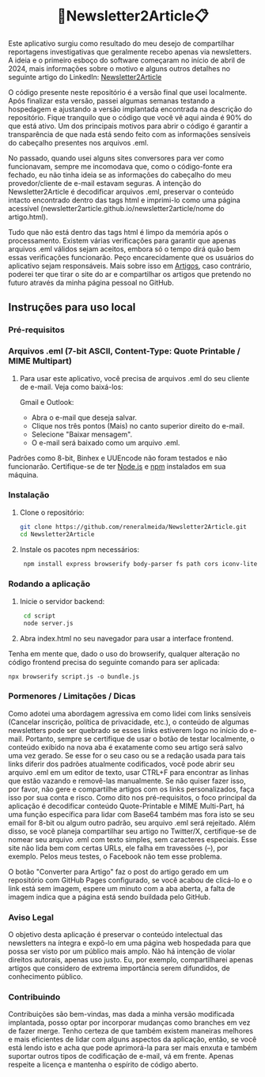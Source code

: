 <div align="center">
  <h1>📩Newsletter2Article📋</h1>
</div>

Este aplicativo surgiu como resultado do meu desejo de compartilhar reportagens investigativas que geralmente recebo apenas via newsletters. A ideia e o primeiro esboço do software começaram no início de abril de 2024, mais informações sobre o motivo e alguns outros detalhes no seguinte artigo do LinkedIn: [Newsletter2Article](https://nodejs.org/)

O código presente neste repositório é a versão final que usei localmente. Após finalizar esta versão, passei algumas semanas testando a hospedagem e ajustando a versão implantada encontrada na descrição do repositório. Fique tranquilo que o código que você vê aqui ainda é 90% do que está ativo. Um dos principais motivos para abrir o código é garantir a transparência de que nada está sendo feito com as informações sensíveis do cabeçalho presentes nos arquivos .eml.

No passado, quando usei alguns sites conversores para ver como funcionavam, sempre me incomodava que, como o código-fonte era fechado, eu não tinha ideia se as informações do cabeçalho do meu provedor/cliente de e-mail estavam seguras. A intenção do Newsletter2Article é decodificar arquivos .eml, preservar o conteúdo intacto encontrado dentro das tags html e imprimi-lo como uma página acessível (newsletter2article.github.io/newsletter2article/nome do artigo.html).

Tudo que não está dentro das tags html é limpo da memória após o processamento. Existem várias verificações para garantir que apenas arquivos .eml válidos sejam aceitos, embora só o tempo dirá quão bem essas verificações funcionarão. Peço encarecidamente que os usuários do aplicativo sejam responsáveis. Mais sobre isso em [Artigos](https://www.linkedin.com/posts/reneralmeida_vers%C3%A3o-em-portugu%C3%AAs-do-artigo-publicado-h%C3%A1-activity-7208620232758726657-7wBW?utm_source=share&utm_medium=member_desktop), caso contrário, poderei ter que tirar o site do ar e compartilhar os artigos que pretendo no futuro através da minha página pessoal no GitHub.

## Instruções para uso local

### Pré-requisitos

### Arquivos .eml (7-bit ASCII, Content-Type: Quote Printable / MIME Multipart)

 1. Para usar este aplicativo, você precisa de arquivos .eml do seu cliente de e-mail. Veja como baixá-los:

      Gmail e Outlook:
       - Abra o e-mail que deseja salvar.
       - Clique nos três pontos (Mais) no canto superior direito do e-mail.
       - Selecione "Baixar mensagem".
       - O e-mail será baixado como um arquivo .eml.

Padrões como 8-bit, Binhex e UUEncode não foram testados e não funcionarão.
Certifique-se de ter [Node.js](https://nodejs.org/) e [npm](https://www.npmjs.com/) instalados em sua máquina.

### Instalação

1. Clone o repositório:
   ```bash
   git clone https://github.com/reneralmeida/Newsletter2Article.git
   cd Newsletter2Article
   ``` 

2. Instale os pacotes npm necessários:

   ```bash
    npm install express browserify body-parser fs path cors iconv-lite
   ``` 

### Rodando a aplicação

1. Inicie o servidor backend:

   ```bash
    cd script
    node server.js
   ```
   
 2. Abra index.html no seu navegador para usar a interface frontend.

Tenha em mente que, dado o uso do browserify, qualquer alteração no código frontend precisa do seguinte comando para ser aplicada:
```
npx browserify script.js -o bundle.js
```

### Pormenores / Limitações / Dicas

Como adotei uma abordagem agressiva em como lidei com links sensíveis (Cancelar inscrição, política de privacidade, etc.), o conteúdo de algumas newsletters pode ser quebrado se esses links estiverem logo no início do e-mail. Portanto, sempre se certifique de usar o botão de testar localmente, o conteúdo exibido na nova aba é exatamente como seu artigo será salvo uma vez gerado. Se esse for o seu caso ou se a redação usada para tais links diferir dos padrões atualmente codificados, você pode abrir seu arquivo .eml em um editor de texto, usar CTRL+F para encontrar as linhas que estão vazando e removê-las manualmente. Se não quiser fazer isso, por favor, não gere e compartilhe artigos com os links personalizados, faça isso por sua conta e risco.
Como dito nos pré-requisitos, o foco principal da aplicação é decodificar conteúdo Quote-Printable e MIME Multi-Part, há uma função específica para lidar com Base64 também mas fora isto se seu email for 8-bit ou algum outro padrão, seu arquivo .eml será rejeitado.
Além disso, se você planeja compartilhar seu artigo no Twitter/X, certifique-se de nomear seu arquivo .eml com texto simples, sem caracteres especiais. Esse site não lida bem com certas URLs, ele falha em travessões (–), por exemplo. Pelos meus testes, o Facebook não tem esse problema.

O botão "Converter para Artigo" faz o post do artigo gerado em um repositório com GitHub Pages configurado, se você acabou de clicá-lo e o link está sem imagem, espere um minuto com a aba aberta, a falta de imagem indica que a página está sendo buildada pelo GitHub.

### Aviso Legal

O objetivo desta aplicação é preservar o conteúdo intelectual das newsletters na íntegra e expô-lo em uma página web hospedada para que possa ser visto por um público mais amplo. Não há intenção de violar direitos autorais, apenas uso justo. Eu, por exemplo, compartilharei apenas artigos que considero de extrema importância serem difundidos, de conhecimento público.

### Contribuindo

Contribuições são bem-vindas, mas dada a minha versão modificada implantada, posso optar por incorporar mudanças como branches em vez de fazer merge. Tenho certeza de que também existem maneiras melhores e mais eficientes de lidar com alguns aspectos da aplicação, então, se você está lendo isto e acha que pode aprimorá-la para ser mais enxuta e também suportar outros tipos de codificação de e-mail, vá em frente. Apenas respeite a licença e mantenha o espírito de código aberto.